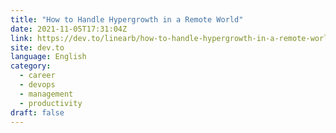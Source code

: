 ```yaml
---
title: "How to Handle Hypergrowth in a Remote World"
date: 2021-11-05T17:31:04Z
link: https://dev.to/linearb/how-to-handle-hypergrowth-in-a-remote-world-djp?utm_medium=RSS&utm_source=news.12bit.vn
site: dev.to
language: English
category:
  - career
  - devops
  - management
  - productivity
draft: false
---
```

